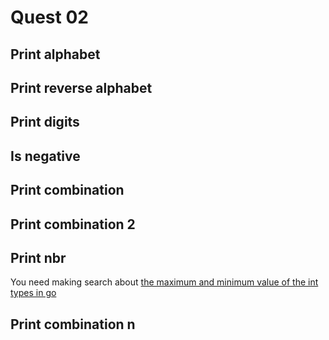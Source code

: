 #   Quest 02
##  Print alphabet
##  Print reverse alphabet
##  Print digits
##  Is negative
##  Print combination
##  Print combination 2
##  Print nbr
You need making search about [the maximum and minimum value of the int types in go](https://gosamples.dev/int-min-max/#:~:text=%F0%9F%8D%B0%20The%20maximum%20and%20minimum%20value%20of%20the%20int%20types%20in%20Go&text=For%20example%2C%20to%20get%20the,MaxInt64%20.)
##  Print combination n